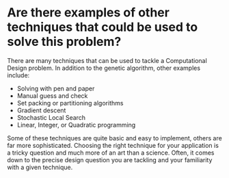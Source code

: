 # Are there examples of other techniques that could be used to solve this problem? 
There are many techniques that can be used to tackle a Computational Design problem. In addition to the genetic algorithm, other examples include: 

- Solving with pen and paper 
- Manual guess and check 
- Set packing or partitioning algorithms 
- Gradient descent  
- Stochastic Local Search 
- Linear, Integer, or Quadratic programming  

Some of these techniques are quite basic and easy to implement, others are far more sophisticated.  Choosing the right technique for your application is a tricky question and much more of an art than a science. Often, it comes down to the precise design question you are tackling and your familiarity with a given technique.
